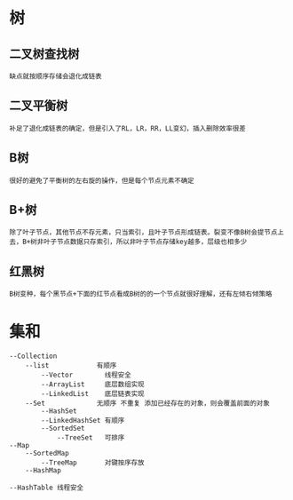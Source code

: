 # 树

## 二叉树查找树
`缺点就按顺序存储会退化成链表`

## 二叉平衡树
`补足了退化成链表的确定，但是引入了RL，LR，RR，LL变幻，插入删除效率很差`

## B树
`很好的避免了平衡树的左右旋的操作，但是每个节点元素不确定`

## B+树
`除了叶子节点，其他节点不存元素，只当索引，且叶子节点形成链表。裂变不像B树会提节点上去，B+树非叶子节点数据只存索引，所以非叶子节点存储key越多，层级也相多少`

## 红黑树
`B树变种，每个黑节点+下面的红节点看成B树的的一个节点就很好理解，还有左倾右倾策略`

# 集和
    --Collection
        --list            有顺序
            --Vector        线程安全
            --ArrayList     底层数组实现
            --LinkedList    底层链表实现
        --Set             无顺序 不重复 添加已经存在的对象，则会覆盖前面的对象
            --HashSet
            --LinkedHashSet 有顺序
            --SortedSet
                --TreeSet   可排序
    --Map
        --SortedMap
            --TreeMap       对键按序存放
        --HashMap

    --HashTable 线程安全